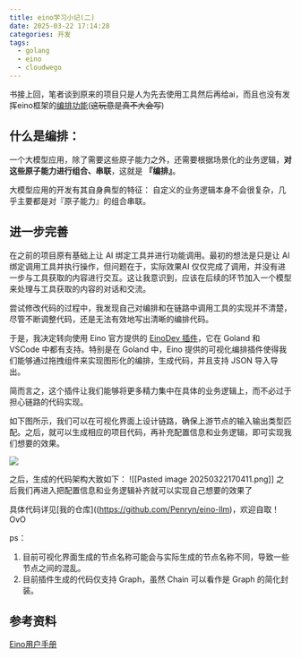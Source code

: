 ```yaml
---
title: eino学习小记(二)
date: 2025-03-22 17:14:28
categories: 开发
tags:
  - golang
  - eino
  - cloudwego
---
```

书接上回，笔者谈到原来的项目只是人为先去使用工具然后再给ai，而且也没有发挥eino框架的[编排功能](https://www.cloudwego.io/zh/docs/eino/core_modules/chain_and_graph_orchestration/)(~~这玩意是真不大会写~~)


## 什么是编排：
一个大模型应用，除了需要这些原子能力之外，还需要根据场景化的业务逻辑，**对这些原子能力进行组合、串联**，这就是 **『编排』**。

大模型应用的开发有其自身典型的特征： 自定义的业务逻辑本身不会很复杂，几乎主要都是对『原子能力』的组合串联。


## 进一步完善
在之前的项目原有基础上让 AI 绑定工具并进行功能调用。最初的想法是只是让 AI 绑定调用工具并执行操作，但问题在于，实际效果AI 仅仅完成了调用，并没有进一步与工具获取的内容进行交互。这让我意识到，应该在后续的环节加入一个模型来处理与工具获取的内容的对话和交流。

尝试修改代码的过程中，我发现自己对编排和在链路中调用工具的实现并不清楚，尽管不断调整代码，还是无法有效地写出清晰的编排代码。

于是，我决定转向使用 Eino 官方提供的 [EinoDev 插件](https://www.cloudwego.io/zh/docs/eino/core_modules/devops/)，它在 Goland 和 VSCode 中都有支持。特别是在 Goland 中，Eino 提供的可视化编排插件使得我们能够通过拖拽组件来实现图形化的编排，生成代码，并且支持 JSON 导入导出。

简而言之，这个插件让我们能够将更多精力集中在具体的业务逻辑上，而不必过于担心链路的代码实现。

如下图所示，我们可以在可视化界面上设计链路，确保上游节点的输入输出类型匹配。之后，就可以生成相应的项目代码，再补充配置信息和业务逻辑，即可实现我们想要的效果。

![](https://qiuniu.phlin.cn/bucket/20250322170230283.png)

之后，生成的代码架构大致如下：
![[Pasted image 20250322170411.png]]
之后我们再进入把配置信息和业务逻辑补齐就可以实现自己想要的效果了

具体代码详见[我的仓库]((https://github.com/Penryn/eino-llm)，欢迎自取！OvO

ps：
1. 目前可视化界面生成的节点名称可能会与实际生成的节点名称不同，导致一些节点之间的混乱。
2. 目前插件生成的代码仅支持 Graph，虽然 Chain 可以看作是 Graph 的简化封装。


## 参考资料
[Eino用户手册](https://www.cloudwego.io/zh/docs/eino/)